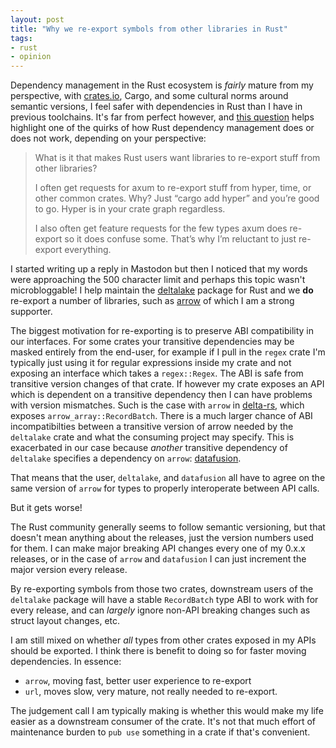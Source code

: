 ```yaml
---
layout: post
title: "Why we re-export symbols from other libraries in Rust"
tags:
- rust
- opinion
---
```


Dependency management in the Rust ecosystem is _fairly_ mature from my perspective, with [crates.io](https://crates.io), Cargo, and some cultural norms around semantic versions, I feel safer with dependencies in Rust than I have in previous toolchains. It's far from perfect however, and [this question](https://mastodon.social/@davidpdrsn/110780897434598935) helps highlight one of the quirks of how Rust dependency management does or does not work, depending on your perspective:

> What is it that makes Rust users want libraries to re-export stuff from other
libraries?
>
> I often get requests for axum to re-export stuff from hyper, time, or other
common crates. Why? Just “cargo add hyper” and you’re good to go. Hyper is in
your crate graph regardless.
>
> I also often get feature requests for the few types axum does re-export so it
does confuse some. That’s why I’m reluctant to just re-export everything.

I started writing up a reply in Mastodon but then I noticed that my words were
approaching the 500 character limit and perhaps this topic wasn't
microbloggable! I help maintain the [deltalake](https://crates.io/deltalake)
package for Rust and we **do** re-export a number of libraries, such as
[arrow](https://crates.io/arrow) of which I am a strong supporter.

The biggest motivation for re-exporting is to preserve ABI compatibility in our
interfaces. For some crates your transitive dependencies may be masked entirely
from the end-user, for example if I pull in the `regex` crate I'm typically
just using it for regular expressions inside my crate and not exposing an
interface which takes a `regex::Regex`. The ABI is safe from transitive version
changes of that crate. If however my crate exposes an API which is dependent on
a transitive dependency then I can have problems with version mismatches. Such
is the case with `arrow` in [delta-rs](https://github.com/delta-io/delta-rs),
which exposes `arrow_array::RecordBatch`. There is a much larger chance of ABI
incompatibilties between a transitive version of arrow needed by the
`deltalake` crate and what the consuming project may specify. This is
exacerbated in our case because _another_ transitive dependency of `deltalake`
specifies a dependency on `arrow`: [datafusion](https://crates.io/datafusion).

That means that the user, `deltalake`, and `datafusion` all have to agree on
the same version of `arrow` for types to properly interoperate between API
calls.

But it gets worse!

The Rust community generally seems to follow semantic versioning, but that
doesn't mean anything about the releases, just the version numbers used for
them. I can make major breaking API changes every one of my 0.x.x releases, or
in the case of `arrow` and `datafusion` I can just increment the major version
every release.

By re-exporting symbols from those two crates, downstream users of the
`deltalake` package will have a stable `RecordBatch` type ABI to work with for
every release, and can _largely_ ignore non-API breaking changes such as
struct layout changes, etc.

I am still mixed on whether _all_ types from other crates exposed in my APIs
should be exported. I think there is benefit to doing so for faster moving
dependencies. In essence:

* `arrow`, moving fast, better user experience to re-export
* `url`, moves slow, very mature, not really needed to re-export.


The judgement call I am typically making is whether this would make my life
easier as a downstream consumer of the crate. It's not that much effort of
maintenance burden to `pub use` something in a crate if that's convenient.



